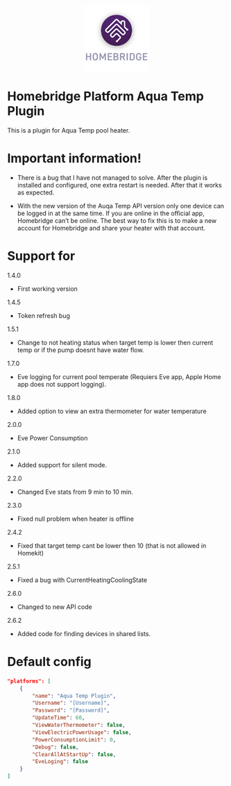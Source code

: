 <p align="center">
<img alt="Home Bridge logotype" src="https://github.com/homebridge/branding/raw/master/logos/homebridge-wordmark-logo-vertical.png" width="150">
</p>

# Homebridge Platform Aqua Temp Plugin

This is a plugin for Aqua Temp pool heater.

# Important information!

- There is a bug that I have not managed to solve. After the plugin is installed and configured, one extra restart is needed. After that it works as expected. 

- With the new version of the Auqa Temp API version only one device can be logged in at the same time. If you are online in the official app, Homebridge can’t be online. The best way to fix this is to make a new account for Homebridge and share your heater with that account.


# Support for

1.4.0
- First working version

1.4.5
- Token refresh bug

1.5.1
- Change to not heating status when target temp is lower then current temp or if the pump doesnt have water flow.

1.7.0
- Eve logging for current pool temperate (Requiers Eve app, Apple Home app does not support logging).

1.8.0
- Added option to view an extra thermometer for water temperature

2.0.0
- Eve Power Consumption

2.1.0
- Added support for silent mode.

2.2.0
- Changed Eve stats from 9 min to 10 min.

2.3.0
- Fixed null problem when heater is offline

2.4.2
- Fixed that target temp cant be lower then 10 (that is not allowed in Homekit)

2.5.1
- Fixed a bug with CurrentHeatingCoolingState

2.6.0
- Changed to new API code

2.6.2
- Added code for finding devices in shared lists. 

# Default config

```json
"platforms": [
    {
        "name": "Aqua Temp Plugin",
        "Username": "[Username]",
        "Password": "[Password]",
        "UpdateTime": 60,
        "ViewWaterThermometer": false,
        "ViewElectricPowerUsage": false,
        "PowerConsumptionLimit": 0,
        "Debug": false,
        "ClearAllAtStartUp": false,
        "EveLoging": false
    }
]
```
